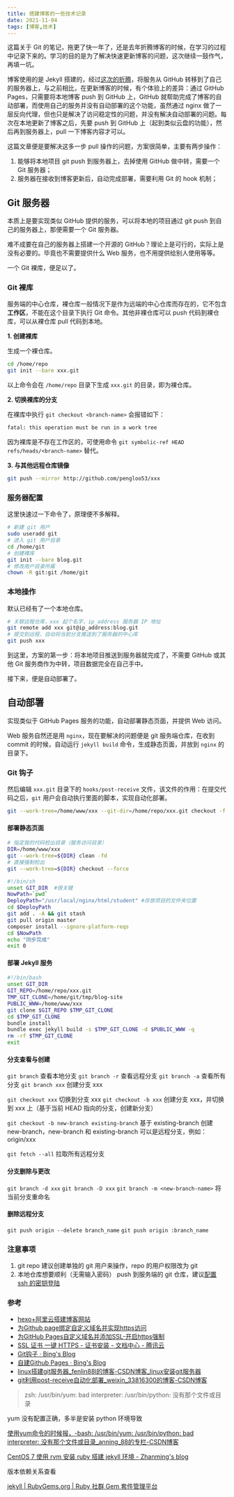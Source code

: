 ```yaml
---
title: 搭建博客的一些技术记录
date: 2021-11-04
tags: [博客,技术]
---
```


这篇关于 Git 的笔记，拖更了快一年了，还是去年折腾博客的时候，在学习的过程中记录下来的。学习的目的是为了解决快速更新博客的问题，这次继续一鼓作气，再填一坑。

<!-- more -->

博客使用的是 Jekyll 搭建的，经过[这次的折腾](/2022/10/20/blog.html)，将服务从 GitHub 转移到了自己的服务器上，与之前相比，在更新博客的时候，有个体验上的差异：通过 GitHub Pages，只需要将本地博客 push 到 GitHub 上，GitHub 就帮助完成了博客的自动部署，而使用自己的服务并没有自动部署的这个功能，虽然通过 nginx 做了一层反向代理，但也只是解决了访问稳定性的问题，并没有解决自动部署的问题。每次在本地更新了博客之后，先要 push 到 GitHub 上（起到类似云盘的功能），然后再到服务器上，pull 一下博客内容才可以。

这篇文章便是要解决这多一步 pull 操作的问题，方案很简单，主要有两步操作：

1. 能够将本地项目 git push 到服务器上，去掉使用 GitHub 做中转，需要一个 Git 服务器；
2. 服务器在接收到博客更新后，自动完成部署，需要利用 Git 的 hook 机制；

## Git 服务器

本质上是要实现类似 GitHub 提供的服务，可以将本地的项目通过 git push 到自己的服务器上，那便需要一个 Git 服务器。

难不成要在自己的服务器上搭建一个开源的 GitHub？理论上是可行的，实际上是没有必要的。毕竟也不需要提供什么 Web 服务，也不用提供给别人使用等等。

一个 Git 裸库，便足以了。

### Git 裸库

服务端的中心仓库，裸仓库一般情况下是作为远端的中心仓库而存在的，它不包含**工作区**，不能在这个目录下执行 Git 命令。其他非裸仓库可以 push 代码到裸仓库，可以从裸仓库 pull 代码到本地。

**1. 创建裸库**

生成一个裸仓库。

```bash
cd /home/repo
git init --bare xxx.git
```

以上命令会在 `/home/repo` 目录下生成 `xxx.git` 的目录，即为裸仓库。

**2. 切换裸库的分支**

在裸库中执行 `git checkout <branch-name>` 会报错如下：

```bash
fatal: this operation must be run in a work tree
```

因为裸库是不存在工作区的，可使用命令 `git symbolic-ref HEAD refs/heads/<branch-name>` 替代。

**3. 与其他远程仓库镜像**

````bash
git push --mirror http://github.com/pengloo53/xxx
````

### 服务器配置

这里快速过一下命令了，原理便不多解释。

```bash
# 新建 git 用户
sudo useradd git
# 进入 git 用户目录
cd /home/git
# 创建裸库
git init --bare blog.git
# 修改用户目录所属
chown -R git:git /home/git
```

### 本地操作

默认已经有了一个本地仓库。

```bash
# 关联远程仓库，xxx 起个名字，ip_address 服务器 IP 地址
git remote add xxx git@ip_address:blog.git
# 提交到远程，自动将当前分支推送到了服务器的中心库
git push xxx
```

到这里，方案的第一步：将本地项目推送到服务器就完成了，不需要 GitHub 或其他 Git 服务商作为中转，项目数据完全在自己手中。

接下来，便是自动部署了。

## 自动部署

实现类似于 GitHub Pages 服务的功能，自动部署静态页面，并提供 Web 访问。

Web 服务自然还是用 `nginx`，现在要解决的问题便是 git 服务端仓库，在收到 commit 的时候，自动运行 `jekyll build` 命令，生成静态页面，并放到 `nginx` 的目录下。

### Git 钩子







然后编辑 `xxx.git` 目录下的 `hooks/post-receive`  文件，该文件的作用：在提交代码之后，`git` 用户会自动执行里面的脚本，实现自动化部署。

```bash
git --work-tree=/home/www/xxx --git-dir=/home/repo/xxx.git checkout -f
```

#### 部署静态页面

```bash
# 指定我的代码检出目录（服务访问目录）
DIR=/home/www/xxx
git --work-tree=${DIR} clean -fd
# 直接强制检出
git --work-tree=${DIR} checkout --force
```

```bash
#!/bin/sh
unset GIT_DIR  #很关键
NowPath=`pwd`
DeployPath="/usr/local/nginx/html/student" #存放项目的文件夹位置
cd $DeployPath
git add . -A && git stash
git pull origin master
composer install --ignore-platform-reqs
cd $NowPath
echo "同步完成"
exit 0
```

#### 部署 Jekyll 服务

```bash
#!/bin/bash
unset GIT_DIR
GIT_REPO=/home/repo/xxx.git
TMP_GIT_CLONE=/home/git/tmp/blog-site
PUBLIC_WWW=/home/www/xxx
git clone $GIT_REPO $TMP_GIT_CLONE
cd $TMP_GIT_CLONE
bundle install
bundle exec jekyll build -s $TMP_GIT_CLONE -d $PUBLIC_WWW -q
rm -rf $TMP_GIT_CLONE
exit
```





#### 分支查看与创建

`git branch` 查看本地分支
`git branch -r` 查看远程分支
`git branch -a` 查看所有分支
`git branch xxx` 创建分支 xxx

`git checkout xxx` 切换到分支 xxx
`git checkout -b xxx` 创建分支 xxx，并切换到 xxx 上（基于当前 HEAD 指向的分支，创建新分支）

`git checkout -b new-branch existing-branch`  基于 existing-branch 创建 new-branch，new-branch 和 existing-branch 可以是远程分支，例如：origin/xxx

`git fetch --all` 拉取所有远程分支

#### 分支删除与更改

`git branch -d xxx`
`git branch -D xxx`
`git branch -m <new-branch-name>` 将当前分支重命名


#### 删除远程分支

`git push origin --delete branch_name` 
`git push origin :branch_name`



### 注意事项

1. git repo 建议创建单独的 git 用户来操作，repo 的用户权限改为 git
2. 本地仓库想要顺利（无需输入密码） push 到服务端的 git 仓库，建议[配置 ssh 的密钥登陆]()





### 参考

- [hexo+阿里云搭建博客网站](https://qianguyihao.com/post/2020-09-19-hexo-aliyun-blog/)
- [为Github page绑定自定义域名并实现https访问](https://blog.csdn.net/yucicheung/article/details/79560027)
- [为GitHub Pages自定义域名并添加SSL-开启https强制](https://javef.github.io/2018/04/%E4%B8%BAGitHub-Pages%E8%87%AA%E5%AE%9A%E4%B9%89%E5%9F%9F%E5%90%8D%E5%B9%B6%E6%B7%BB%E5%8A%A0SSL-%E5%BC%80%E5%90%AFHTTPS%E5%BC%BA%E5%88%B6/#:~:text=%E9%BB%98%E8%AE%A4%E6%83%85%E5%86%B5%E4%B8%8B%E4%BD%BF%E7%94%A8GitHub%20Pages%E7%9A%84%E7%BB%99%E5%AE%9A%E5%9F%9F%E5%90%8D%E5%88%99%E6%94%AF%E6%8C%81http%E5%92%8Chttps%E4%B8%A4%E7%A7%8D%E5%8D%8F%E8%AE%AE%EF%BC%8C%E4%BD%86%E6%98%AF%E5%A6%82%E6%9E%9C%E4%BD%BF%E7%94%A8%E8%87%AA%E5%AE%9A%E4%B9%89%E5%9F%9F%E5%90%8D%E7%9A%84%E8%AF%9D%EF%BC%8C%E5%88%99%E5%8F%AA%E8%83%BD%E9%80%9A%E8%BF%87%20http%3A%2F%2F%20%E8%AE%BF%E9%97%AE%EF%BC%8C%E4%B9%9F%E5%B0%B1%E6%98%AF%E8%AF%B4%E6%88%91%E4%BB%AC%E5%9C%A8%20Github%E4%B8%8A%E6%90%AD%E5%BB%BA%20Hexo,%E6%88%96Jekyll%20%E4%B8%BB%E9%A2%98%E5%8D%9A%E5%AE%A2%20%E5%90%8E%EF%BC%8C%E9%80%9A%E8%BF%87%20CNAME%20%E7%BB%91%E5%AE%9A%E4%B8%AA%E4%BA%BA%E5%9F%9F%E5%90%8D%E5%90%8E%EF%BC%8C%E6%88%91%E4%BB%AC%E5%8F%AA%E8%83%BD%E9%80%9A%E8%BF%87%20http%3A%2F%2F%20%E5%9F%9F%E5%90%8D%E6%9D%A5%E8%AE%BF%E9%97%AE%E3%80%82)
- [SSL 证书 一键 HTTPS - 证书安装 - 文档中心 - 腾讯云](https://cloud.tencent.com/document/product/400/58062)
- [Git钩子 · Bing's Blog](https://azmddy.github.io/article/%E5%85%B6%E5%AE%83/git%E9%92%A9%E5%AD%90.html)
- [自建Github Pages · Bing's Blog](https://azmddy.github.io/article/%E5%85%B6%E5%AE%83/%E8%87%AA%E5%BB%BAgithubpages.html)
- [linux搭建git服务器_fenlin88l的博客-CSDN博客_linux安装git服务器](https://blog.csdn.net/fenlin88l/article/details/89151075?spm=1001.2101.3001.6650.2&utm_medium=distribute.pc_relevant.none-task-blog-2%7Edefault%7ECTRLIST%7Edefault-2.no_search_link&depth_1-utm_source=distribute.pc_relevant.none-task-blog-2%7Edefault%7ECTRLIST%7Edefault-2.no_search_link)
- [git利用post-receive自动化部署_weixin_33816300的博客-CSDN博客](https://blog.csdn.net/weixin_33816300/article/details/89009334)





> zsh: /usr/bin/yum: bad interpreter: /usr/bin/python: 没有那个文件或目录

yum 没有配置正确，多半是安装 python 环境导致



[使用yum命令的时候报，-bash: /usr/bin/yum: /usr/bin/python: bad interpreter: 没有那个文件或目录_anning_88的专栏-CSDN博客](https://blog.csdn.net/anning_88/article/details/75735757)



[CentOS 7 使用 rvm 安装 ruby 搭建 jekyll 环境 - Zhanming's blog](https://qizhanming.com/blog/2017/05/31/install-rvm-and-ruby-buid-jeklly-env-on-centos-7)



版本依赖关系查看

[jekyll | RubyGems.org | Ruby 社群 Gem 套件管理平台](https://rubygems.org/gems/jekyll/versions/4.2.1)



